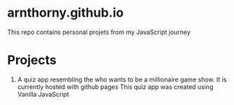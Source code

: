 # arnthorny.github.io

This repo contains personal projets from my JavaScript journey

# Projects

1.  A quiz app resembling the who wants to be a millionaire game show.
    It is currently hosted with github pages
    This quiz app was created using Vanilla JavaScript

